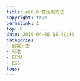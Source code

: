 ```yaml
---
title: es6-6.数组的方法
copyright: true
permalink: 1
top: 0
date: 2019-04-06 18:48:43
categories:
- 前端开发
- 标准
- ECMA
- ES6
tags:
---
```

